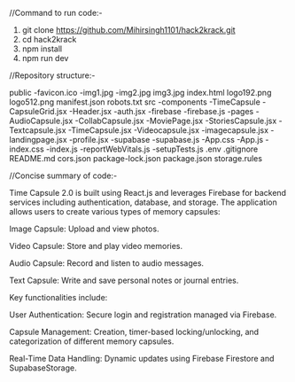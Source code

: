 //Command to run code:-
1. git clone https://github.com/Mihirsingh1101/hack2krack.git
2. cd hack2krack
3. npm install
4. npm run dev

//Repository structure:-

public
-favicon.ico
-img1.jpg
-img2.jpg
img3.jpg
index.html
logo192.png
logo512.png
manifest.json
robots.txt
src
-components
  -TimeCapsule
    -CapsuleGrid.jsx
    -Header.jsx
    -auth.jsx
-firebase
  -firebase.js
 -pages
   -AudioCapsule.jsx
   -CollabCapsule.jsx
   -MoviePage.jsx
   -StoriesCapsule.jsx
   -Textcapsule.jsx
   -TimeCapsule.jsx
   -Videocapsule.jsx
   -imagecapsule.jsx
   -landingpage.jsx
   -profile.jsx
 -supabase
   -supabase.js
 -App.css
 -App.js
 -index.css
 -index.js
 -reportWebVitals.js
 -setupTests.js
.env
.gitignore
README.md
cors.json
package-lock.json
package.json
storage.rules

//Concise summary of code:-

Time Capsule 2.0 is built using React.js and leverages Firebase for backend services including authentication, database, and storage. The application allows users to create various types of memory capsules:

Image Capsule: Upload and view photos.

Video Capsule: Store and play video memories.

Audio Capsule: Record and listen to audio messages.

Text Capsule: Write and save personal notes or journal entries.

Key functionalities include:

User Authentication: Secure login and registration managed via Firebase.

Capsule Management: Creation, timer-based locking/unlocking, and categorization of different memory capsules.

Real-Time Data Handling: Dynamic updates using Firebase Firestore and SupabaseStorage.
 
 

